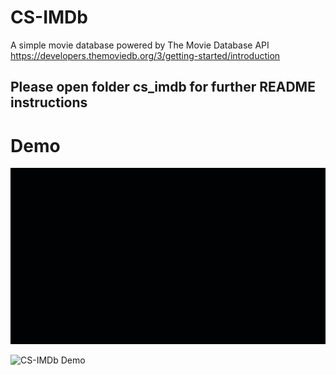 # CS-IMDb
A simple movie database powered by The Movie Database API 
https://developers.themoviedb.org/3/getting-started/introduction

## Please open folder cs_imdb for further README instructions

# Demo

![CS-IMDb Demo](demo.gif)

![CS-IMDb Demo](demo2.gif)
